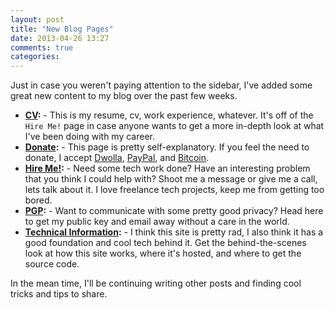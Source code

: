 ```yaml
---
layout: post
title: "New Blog Pages"
date: 2013-04-26 13:27
comments: true
categories: 
---
```


Just in case you weren't paying attention to the sidebar, I've added some great new content to my blog over the past few weeks.

* **[CV](/hireme/cv):** - This is my resume, cv, work experience, whatever. It's off of the `Hire Me!` page in case anyone wants to get a more in-depth look at what I've been doing with my career.
* **[Donate](/donate):** - This page is pretty self-explanatory. If you feel the need to donate, I accept [Dwolla](https://www.dwolla.com/), [PayPal](https://www.paypal.com/), and [Bitcoin](http://bitcoin.org/en/).
* **[Hire Me!](/hireme):** - Need some tech work done? Have an interesting problem that you think I could help with? Shoot me a message or give me a call, lets talk about it. I love freelance tech projects, keep me from getting too bored.
* **[PGP](/pgp):** - Want to communicate with some pretty good privacy? Head here to get my public key and email away without a care in the world.
* **[Technical Information](/tech):** - I think this site is pretty rad, I also think it has a good foundation and cool tech behind it. Get the behind-the-scenes look at how this site works, where it's hosted, and where to get the source code.

In the mean time, I'll be continuing writing other posts and finding cool tricks and tips to share.